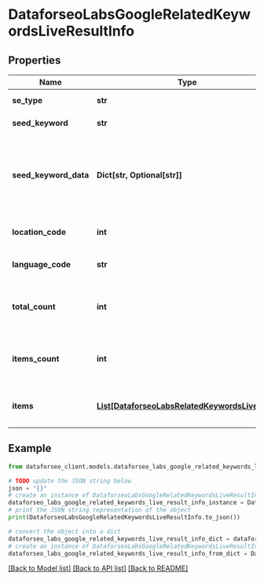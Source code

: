 # DataforseoLabsGoogleRelatedKeywordsLiveResultInfo


## Properties

Name | Type | Description | Notes
------------ | ------------- | ------------- | -------------
**se_type** | **str** | search engine type | [optional] 
**seed_keyword** | **str** | keyword in a POST array | [optional] 
**seed_keyword_data** | **Dict[str, Optional[str]]** | keyword data for the seed keyword fields in the array are identical to that of keyword_data | [optional] 
**location_code** | **int** | location code in a POST array | [optional] 
**language_code** | **str** | language code in a POST array | [optional] 
**total_count** | **int** | total amount of results in our database relevant to your request | [optional] 
**items_count** | **int** | the number of results returned in the items array | [optional] 
**items** | [**List[DataforseoLabsRelatedKeywordsLiveItem]**](DataforseoLabsRelatedKeywordsLiveItem.md) | contains keywords and related data | [optional] 

## Example

```python
from dataforseo_client.models.dataforseo_labs_google_related_keywords_live_result_info import DataforseoLabsGoogleRelatedKeywordsLiveResultInfo

# TODO update the JSON string below
json = "{}"
# create an instance of DataforseoLabsGoogleRelatedKeywordsLiveResultInfo from a JSON string
dataforseo_labs_google_related_keywords_live_result_info_instance = DataforseoLabsGoogleRelatedKeywordsLiveResultInfo.from_json(json)
# print the JSON string representation of the object
print(DataforseoLabsGoogleRelatedKeywordsLiveResultInfo.to_json())

# convert the object into a dict
dataforseo_labs_google_related_keywords_live_result_info_dict = dataforseo_labs_google_related_keywords_live_result_info_instance.to_dict()
# create an instance of DataforseoLabsGoogleRelatedKeywordsLiveResultInfo from a dict
dataforseo_labs_google_related_keywords_live_result_info_from_dict = DataforseoLabsGoogleRelatedKeywordsLiveResultInfo.from_dict(dataforseo_labs_google_related_keywords_live_result_info_dict)
```
[[Back to Model list]](../README.md#documentation-for-models) [[Back to API list]](../README.md#documentation-for-api-endpoints) [[Back to README]](../README.md)


